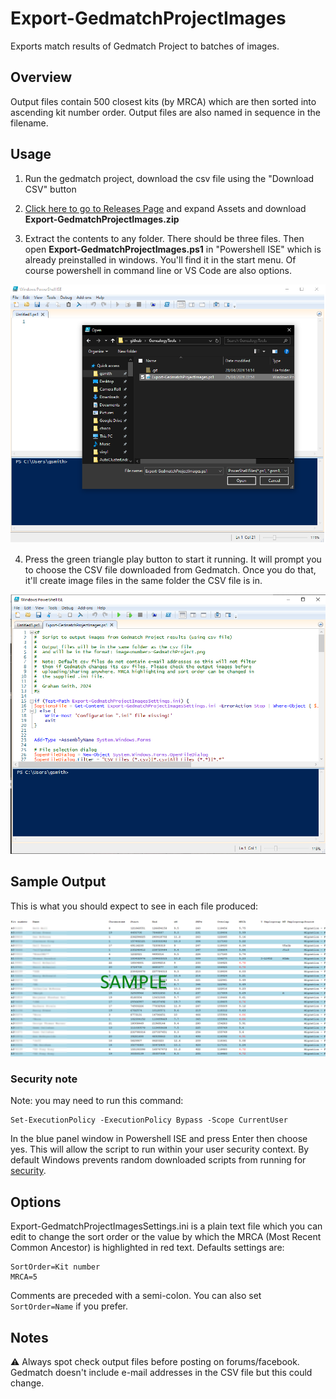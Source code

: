 # Export-GedmatchProjectImages

Exports match results of Gedmatch Project to batches of images.

## Overview
Output files contain 500 closest kits (by MRCA) which are then
sorted into ascending kit number order. Output files are also 
named in sequence in the filename.

## Usage


1. Run the gedmatch project, download the csv file using the "Download CSV" button
2. [Click here to go to Releases Page](https://github.com/gsmitheidw/GenealogyTools/releases)
and expand Assets and download **Export-GedmatchProjectImages.zip**

3. Extract the contents to any folder. There should be three files.
Then open **Export-GedmatchProjectImages.ps1** in "Powershell ISE" which is already preinstalled in windows. 
You'll find it in the start menu. Of course powershell in command line or VS Code are also options.

![open ps1 file](https://github.com/gsmitheidw/GenealogyTools/blob/main/Export-GetmatchProjectImages/images/open-ps1.png?raw=true "Open ps1 file")


4. Press the green triangle play button to start it running. It will prompt you to choose the CSV file
downloaded from Gedmatch. Once you do that, it'll create image files in the same folder
the CSV file is in.


![Read to Run](https://github.com/gsmitheidw/GenealogyTools/blob/main/Export-GetmatchProjectImages/images/ready-to-run.png?raw=true "Read to run")

## Sample Output

This is what you should expect to see in each file produced:


![Sample Output](https://github.com/gsmitheidw/GenealogyTools/blob/8e881f3e2a4340a35b5a6054b47f0df41e384df2/Export-GetmatchProjectImages/images/sample-output.png "Sample Output") 

### Security note

Note: you may need to run this command:

    Set-ExecutionPolicy -ExecutionPolicy Bypass -Scope CurrentUser

In the blue panel window in Powershell ISE and press Enter then choose yes. This will allow the script to run within your user security context. By default Windows prevents random downloaded scripts from running for [security](https://learn.microsoft.com/en-us/powershell/module/microsoft.powershell.core/about/about_execution_policies). 


## Options

Export-GedmatchProjectImagesSettings.ini is a plain text file which you can edit to change the sort order
or the value by which the MRCA (Most Recent Common Ancestor) is highlighted in red text.
Defaults settings are:

    SortOrder=Kit number
    MRCA=5

Comments are preceded with a semi-colon. You can also set ```SortOrder=Name``` if you prefer.

## Notes

:warning: Always spot check output files before posting on forums/facebook. 
Gedmatch doesn't include e-mail addresses in the CSV file but this could change. 




